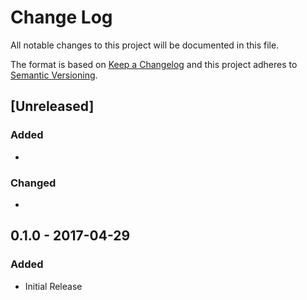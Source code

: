 # Change Log
All notable changes to this project will be documented in this file.

The format is based on [Keep a Changelog](http://keepachangelog.com/)
and this project adheres to [Semantic Versioning](http://semver.org/).

## [Unreleased]
### Added
-

### Changed
-

## 0.1.0 - 2017-04-29
### Added
- Initial Release

[0.1.0]: https://github.com/olivierlacan/keep-a-changelog/compare/v0.0.0...v0.1.0
